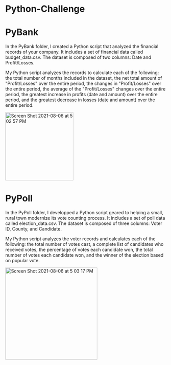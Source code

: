 # Python-Challenge

# PyBank

In the PyBank folder, I created a Python script that analyzed the financial records of your company. It includes a set of financial data called budget_data.csv. The dataset is composed of two columns: Date and Profit/Losses.

My Python script analyzes the records to calculate each of the following: the total number of months included in the dataset, the net total amount of "Profit/Losses" over the entire period, the changes in "Profit/Losses" over the entire period, the average of the "Profit/Losses" changes over the entire period, the greatest increase in profits (date and amount) over the entire period, and the greatest decrease in losses (date and amount) over the entire period.

<img width="213" alt="Screen Shot 2021-08-06 at 5 02 57 PM" src="https://user-images.githubusercontent.com/78178214/128570835-7cd0ae5b-c0a7-4172-b9dc-baff37501363.png">


# PyPoll

In the PyPoll folder, I developped a Python script geared to helping a small, rural town modernize its vote counting process. It includes a set of poll data called election_data.csv. The dataset is composed of three columns: Voter ID, County, and Candidate. 

My Python script analyzes the voter records and calculates each of the following: the total number of votes cast, a complete list of candidates who received votes, the percentage of votes each candidate won, the total number of votes each candidate won, and the winner of the election based on popular vote.

<img width="288" alt="Screen Shot 2021-08-06 at 5 03 17 PM" src="https://user-images.githubusercontent.com/78178214/128570852-2d44c453-26fc-4a30-bdbb-5cc5ea41aec7.png">





